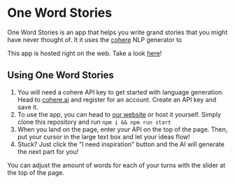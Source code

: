 # One Word Stories

One Word Stories is an app that helps you write grand stories that you might have never thought of. It it uses the [cohere](https://cohere.ai) NLP generator to

This app is hosted right on the web. Take a look [here](https://www.onewordstories.tech/)!

## Using One Word Stories

1. You will need a cohere API key to get started with language generation. Head to [cohere.ai](https://cohere.ai) and register for an account. Create an API key and save it.
2. To use the app, you can head to [our website](https://www.onewordstories.tech/) or host it yourself. Simply clone this repository and run `npm i && npm run start`
3. When you land on the page, enter your API on the top of the page. Then, put your cursor in the large text box and let your ideas flow!
4. Stuck? Just click the "I need inspiration" button and the AI will generate the next part for you!

You can adjust the amount of words for each of your turns with the slider at the top of the page.
